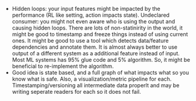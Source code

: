 - Hidden loops: your input features might be impacted by the performance (RL like setting, action impacts state). Undeclared consumer: you might not even aware who is using the output and causing hidden loops. There are lots of non-statinirity in the world, it might be good to timestamp and freeze things instead of using current ones. It might be good to use a tool which detects data/feature dependencies and annotate them. It is almost always better to use output of a different system as a additional feature instead of input. Most ML systems has 95% glue code and 5% algorithm. So, it might be beneficial to re-implement the algorithm.
- Good idea is state based, and a full graph of what impacts what so you know what is safe. Also, a visualization/metric pipeline for each. Timestamping/versioning all intermediate data properlt and may be writing seperate readers for each so it does not fail.
